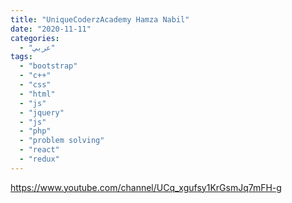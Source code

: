 ```yaml
---
title: "UniqueCoderzAcademy Hamza Nabil"
date: "2020-11-11"
categories:
  - "عربي"
tags:
  - "bootstrap"
  - "c++"
  - "css"
  - "html"
  - "js"
  - "jquery"
  - "js"
  - "php"
  - "problem solving"
  - "react"
  - "redux"
---
```


https://www.youtube.com/channel/UCq_xgufsy1KrGsmJq7mFH-g
